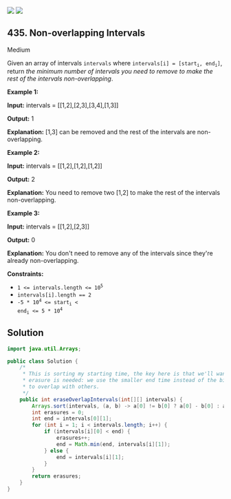 [![](https://img.shields.io/github/stars/javadev/LeetCode-in-Java?label=Stars&style=flat-square)](https://github.com/javadev/LeetCode-in-Java)
[![](https://img.shields.io/github/forks/javadev/LeetCode-in-Java?label=Fork%20me%20on%20GitHub%20&style=flat-square)](https://github.com/javadev/LeetCode-in-Java/fork)

## 435\. Non-overlapping Intervals

Medium

Given an array of intervals `intervals` where <code>intervals[i] = [start<sub>i</sub>, end<sub>i</sub>]</code>, return _the minimum number of intervals you need to remove to make the rest of the intervals non-overlapping_.

**Example 1:**

**Input:** intervals = \[\[1,2],[2,3],[3,4],[1,3]]

**Output:** 1

**Explanation:** [1,3] can be removed and the rest of the intervals are non-overlapping. 

**Example 2:**

**Input:** intervals = \[\[1,2],[1,2],[1,2]]

**Output:** 2

**Explanation:** You need to remove two [1,2] to make the rest of the intervals non-overlapping. 

**Example 3:**

**Input:** intervals = \[\[1,2],[2,3]]

**Output:** 0

**Explanation:** You don't need to remove any of the intervals since they're already non-overlapping. 

**Constraints:**

*   <code>1 <= intervals.length <= 10<sup>5</sup></code>
*   `intervals[i].length == 2`
*   <code>-5 * 10<sup>4</sup> <= start<sub>i</sub> < end<sub>i</sub> <= 5 * 10<sup>4</sup></code>

## Solution

```java
import java.util.Arrays;

public class Solution {
    /*
     * This is sorting my starting time, the key here is that we'll want to update end time when an
     * erasure is needed: we use the smaller end time instead of the bigger one which is more likely
     * to overlap with others.
     */
    public int eraseOverlapIntervals(int[][] intervals) {
        Arrays.sort(intervals, (a, b) -> a[0] != b[0] ? a[0] - b[0] : a[1] - b[1]);
        int erasures = 0;
        int end = intervals[0][1];
        for (int i = 1; i < intervals.length; i++) {
            if (intervals[i][0] < end) {
                erasures++;
                end = Math.min(end, intervals[i][1]);
            } else {
                end = intervals[i][1];
            }
        }
        return erasures;
    }
}
```